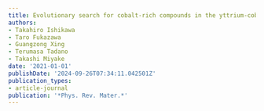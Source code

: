 ```yaml
---
title: Evolutionary search for cobalt-rich compounds in the yttrium-cobalt-boron system
authors:
- Takahiro Ishikawa
- Taro Fukazawa
- Guangzong Xing
- Terumasa Tadano
- Takashi Miyake
date: '2021-01-01'
publishDate: '2024-09-26T07:34:11.042501Z'
publication_types:
- article-journal
publication: '*Phys. Rev. Mater.*'
---
```

